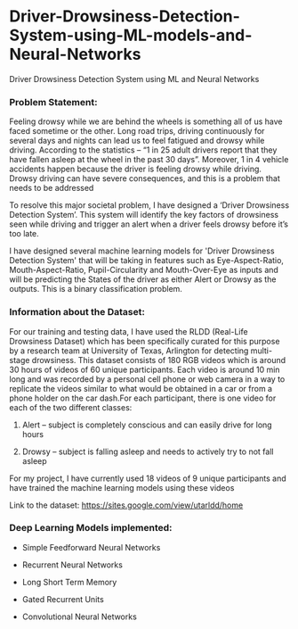 # Driver-Drowsiness-Detection-System-using-ML-models-and-Neural-Networks
Driver Drowsiness Detection System using ML and Neural Networks


### Problem Statement:

Feeling drowsy while we are behind the wheels is something all of us have faced sometime or the other. Long road trips, driving continuously for several days and nights can lead us to feel fatigued and drowsy while driving. According to the statistics – “1 in 25 adult drivers report that they have fallen asleep at the wheel in the past 30 days”. Moreover, 1 in 4 vehicle accidents happen because the driver is feeling drowsy while driving. Drowsy driving can have severe consequences, and this is a problem that needs to be addressed

To resolve this major societal problem, I have designed a ‘Driver Drowsiness Detection System’. This system will identify the key factors of drowsiness seen while driving and trigger an alert when a driver feels drowsy before it’s too late.

I have designed several machine learning models for 'Driver Drowsiness Detection System' that will be taking in features such as Eye-Aspect-Ratio, Mouth-Aspect-Ratio, Pupil-Circularity and Mouth-Over-Eye as inputs and will be predicting the States of the driver as either Alert or Drowsy as the outputs. This is a binary classification problem.

### Information about the Dataset:

For our training and testing data, I have used the RLDD (Real-Life Drowsiness Dataset) which has been specifically curated for this purpose by a research team at University of Texas, Arlington for detecting multi-stage drowsiness. This dataset consists of 180 RGB videos which is around 30 hours of videos of 60 unique participants. Each video is around 10 min long and was recorded by a personal cell phone or web camera in a way to replicate the videos similar to what would be obtained in a car or from a phone holder on the car dash.For each participant, there is one video for each of the two different classes:

1) Alert – subject is completely conscious and can easily drive for long hours

2) Drowsy – subject is falling asleep and needs to actively try to not fall asleep

For my project, I have currently used 18 videos of 9 unique participants and have trained the machine learning models using these videos

Link to the dataset: https://sites.google.com/view/utarldd/home


### Deep Learning Models implemented:

- Simple Feedforward Neural Networks

- Recurrent Neural Networks

- Long Short Term Memory

- Gated Recurrent Units

- Convolutional Neural Networks
